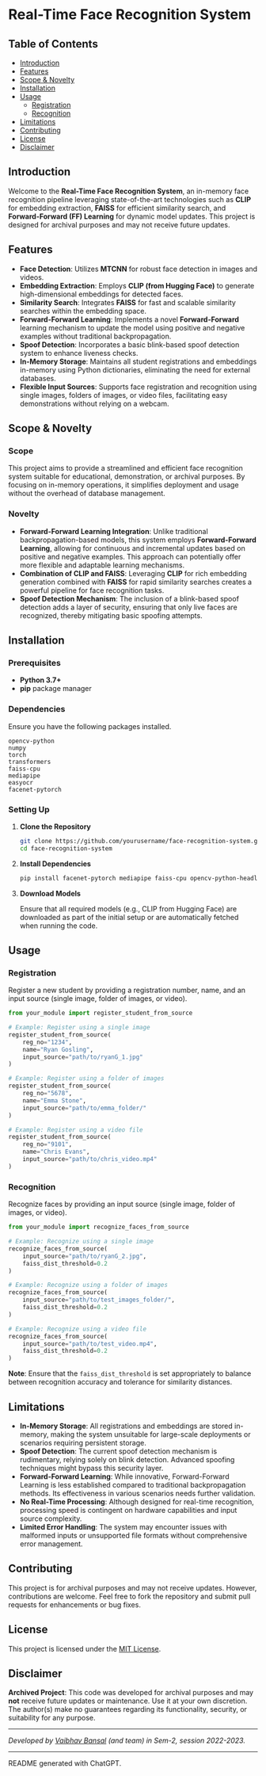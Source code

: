 # Real-Time Face Recognition System

## Table of Contents

- [Introduction](#introduction)
- [Features](#features)
- [Scope & Novelty](#scope--novelty)
- [Installation](#installation)
- [Usage](#usage)
  - [Registration](#registration)
  - [Recognition](#recognition)
- [Limitations](#limitations)
- [Contributing](#contributing)
- [License](#license)
- [Disclaimer](#disclaimer)

## Introduction

Welcome to the **Real-Time Face Recognition System**, an in-memory face recognition pipeline leveraging state-of-the-art technologies such as **CLIP** for embedding extraction, **FAISS** for efficient similarity search, and **Forward-Forward (FF) Learning** for dynamic model updates. This project is designed for archival purposes and may not receive future updates.

## Features

- **Face Detection**: Utilizes **MTCNN** for robust face detection in images and videos.
- **Embedding Extraction**: Employs **CLIP (from Hugging Face)** to generate high-dimensional embeddings for detected faces.
- **Similarity Search**: Integrates **FAISS** for fast and scalable similarity searches within the embedding space.
- **Forward-Forward Learning**: Implements a novel **Forward-Forward** learning mechanism to update the model using positive and negative examples without traditional backpropagation.
- **Spoof Detection**: Incorporates a basic blink-based spoof detection system to enhance liveness checks.
- **In-Memory Storage**: Maintains all student registrations and embeddings in-memory using Python dictionaries, eliminating the need for external databases.
- **Flexible Input Sources**: Supports face registration and recognition using single images, folders of images, or video files, facilitating easy demonstrations without relying on a webcam.

## Scope & Novelty

### Scope

This project aims to provide a streamlined and efficient face recognition system suitable for educational, demonstration, or archival purposes. By focusing on in-memory operations, it simplifies deployment and usage without the overhead of database management.

### Novelty

- **Forward-Forward Learning Integration**: Unlike traditional backpropagation-based models, this system employs **Forward-Forward Learning**, allowing for continuous and incremental updates based on positive and negative examples. This approach can potentially offer more flexible and adaptable learning mechanisms.
- **Combination of CLIP and FAISS**: Leveraging **CLIP** for rich embedding generation combined with **FAISS** for rapid similarity searches creates a powerful pipeline for face recognition tasks.
- **Spoof Detection Mechanism**: The inclusion of a blink-based spoof detection adds a layer of security, ensuring that only live faces are recognized, thereby mitigating basic spoofing attempts.

## Installation

### Prerequisites

- **Python 3.7+**
- **pip** package manager

### Dependencies

Ensure you have the following packages installed.

```plaintext
opencv-python
numpy
torch
transformers
faiss-cpu
mediapipe
easyocr
facenet-pytorch
```

### Setting Up

1. **Clone the Repository**

   ```bash
   git clone https://github.com/yourusername/face-recognition-system.git
   cd face-recognition-system
   ```

2. **Install Dependencies**

   ```bash
   pip install facenet-pytorch mediapipe faiss-cpu opencv-python-headless numpy matplotlib transformers torch torchvision
   ```

3. **Download Models**

   Ensure that all required models (e.g., CLIP from Hugging Face) are downloaded as part of the initial setup or are automatically fetched when running the code.

## Usage

### Registration

Register a new student by providing a registration number, name, and an input source (single image, folder of images, or video).

```python
from your_module import register_student_from_source

# Example: Register using a single image
register_student_from_source(
    reg_no="1234",
    name="Ryan Gosling",
    input_source="path/to/ryanG_1.jpg"
)

# Example: Register using a folder of images
register_student_from_source(
    reg_no="5678",
    name="Emma Stone",
    input_source="path/to/emma_folder/"
)

# Example: Register using a video file
register_student_from_source(
    reg_no="9101",
    name="Chris Evans",
    input_source="path/to/chris_video.mp4"
)
```

### Recognition

Recognize faces by providing an input source (single image, folder of images, or video).

```python
from your_module import recognize_faces_from_source

# Example: Recognize using a single image
recognize_faces_from_source(
    input_source="path/to/ryanG_2.jpg",
    faiss_dist_threshold=0.2
)

# Example: Recognize using a folder of images
recognize_faces_from_source(
    input_source="path/to/test_images_folder/",
    faiss_dist_threshold=0.2
)

# Example: Recognize using a video file
recognize_faces_from_source(
    input_source="path/to/test_video.mp4",
    faiss_dist_threshold=0.2
)
```

**Note**: Ensure that the `faiss_dist_threshold` is set appropriately to balance between recognition accuracy and tolerance for similarity distances.

## Limitations

- **In-Memory Storage**: All registrations and embeddings are stored in-memory, making the system unsuitable for large-scale deployments or scenarios requiring persistent storage.
- **Spoof Detection**: The current spoof detection mechanism is rudimentary, relying solely on blink detection. Advanced spoofing techniques might bypass this security layer.
- **Forward-Forward Learning**: While innovative, Forward-Forward Learning is less established compared to traditional backpropagation methods. Its effectiveness in various scenarios needs further validation.
- **No Real-Time Processing**: Although designed for real-time recognition, processing speed is contingent on hardware capabilities and input source complexity.
- **Limited Error Handling**: The system may encounter issues with malformed inputs or unsupported file formats without comprehensive error management.

## Contributing

This project is for archival purposes and may not receive updates. However, contributions are welcome. Feel free to fork the repository and submit pull requests for enhancements or bug fixes.

## License

This project is licensed under the [MIT License](LICENSE).

## Disclaimer

**Archived Project**: This code was developed for archival purposes and may **not** receive future updates or maintenance. Use it at your own discretion. The author(s) make no guarantees regarding its functionality, security, or suitability for any purpose.

---

*Developed by [Vaibhav Bansal](https://github.com/Vbansal21) (and team) in Sem-2, session 2022-2023.*

---

README generated with ChatGPT.
